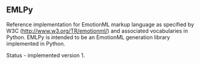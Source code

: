 EMLPy
-----------

Reference implementation for EmotionML markup language as specified by
W3C (http://www.w3.org/TR/emotionml/) and associated vocabularies in Python.
EMLPy is intended to be an EmotionML generation library implemented in Python.  
 
Status - implemented version 1.

